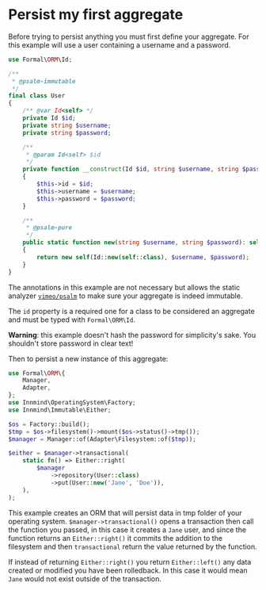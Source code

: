 # Persist my first aggregate

Before trying to persist anything you must first define your aggregate. For this example will use a user containing a username and a password.

```php
use Formal\ORM\Id;

/**
 * @psalm-immutable
 */
final class User
{
    /** @var Id<self> */
    private Id $id;
    private string $username;
    private string $password;

    /**
     * @param Id<self> $id
     */
    private function __construct(Id $id, string $username, string $password)
    {
        $this->id = $id;
        $this->username = $username;
        $this->password = $password;
    }

    /**
     * @psalm-pure
     */
    public static function new(string $username, string $password): self
    {
        return new self(Id::new(self::class), $username, $password);
    }
}
```

The annotations in this example are not necessary but allows the static analyzer [`vimeo/psalm`](https://packagist.org/packages/vimeo/psalm) to make sure your aggregate is indeed immutable.

The `id` property is a required one for a class to be considered an aggregate and must be typed with `Formal\ORM\Id`.

**Warning**: this example doesn't hash the password for simplicity's sake. You shouldn't store password in clear text!

Then to persist a new instance of this aggregate:

```php
use Formal\ORM\{
    Manager,
    Adapter,
};
use Innmind\OperatingSystem\Factory;
use Innmind\Immutable\Either;

$os = Factory::build();
$tmp = $os->filesystem()->mount($os->status()->tmp());
$manager = Manager::of(Adapter\Filesystem::of($tmp));

$either = $manager->transactional(
    static fn() => Either::right(
        $manager
            ->repository(User::class)
            ->put(User::new('Jane', 'Doe')),
    ),
);
```

This example creates an ORM that will persist data in tmp folder of your operating system. `$manager->transactional()` opens a transaction then call the function you passed, in this case it creates a `Jane` user, and since the function returns an `Either::right()` it commits the addition to the filesystem and then `transactional` return the value returned by the function.

If instead of returning `Either::right()` you return `Either::left()` any data created or modified you have been rolledback. In this case it would mean `Jane` would not exist outside of the transaction.
